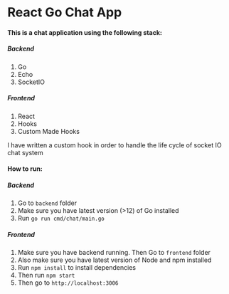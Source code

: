 # React Go Chat App

#### This is a chat application using the following stack:

##### Backend
1. Go
2. Echo
3. SocketIO

##### Frontend
1. React
2. Hooks
3. Custom Made Hooks

I have written a custom hook in order to handle the life cycle of socket IO chat system

#### How to run:

##### Backend
1. Go to `backend` folder
2. Make sure you have latest version (>12) of Go installed
3. Run `go run cmd/chat/main.go`

##### Frontend
1. Make sure you have backend running. Then Go to `frontend` folder
2. Also make sure you have latest version of Node and npm installed
3. Run `npm install` to install dependencies
4. Then run `npm start`
5. Then go to `http://localhost:3006`